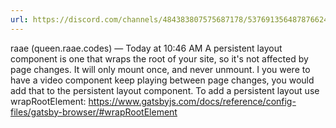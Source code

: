 ```yaml
---
url: https://discord.com/channels/484383807575687178/537691356487876624/935833106554966026
---
```


raae (queen.raae.codes) — Today at 10:46 AM
A persistent layout component is one that wraps the root of your site, so it's not affected by page changes. It will only mount once, and never unmount. I you were to have a video component keep playing between page changes, you would add that to the persistent layout component. To add a persistent layout use wrapRootElement: https://www.gatsbyjs.com/docs/reference/config-files/gatsby-browser/#wrapRootElement
